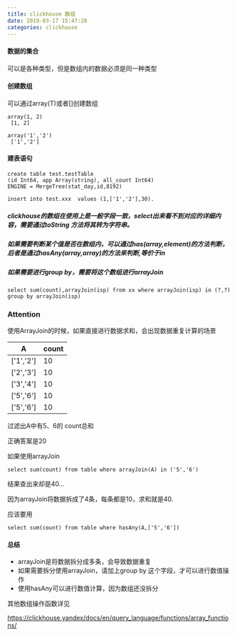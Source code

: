 ```yaml
---
title: clickhouse 数组
date: 2019-03-17 15:47:28
categories: clickhouse
---
```




#### 数据的集合
可以是各种类型，但是数组内的数据必须是同一种类型


#### 创建数组

可以通过array(T)或者[]创建数组

```
array(1, 2)
 [1, 2]

array('1','2')
 ['1','2']
```

#### 建表语句
```
create table test.testTable
(id Int64, app Array(string), all_count Int64)
ENGINE = MergeTree(stat_day,id,8192)
```
```
insert into test.xxx  values (1,['1','2'],30).
```

##### clickhouse的数组在使用上是一般字段一致，select出来看不到对应的详细内容，需要通过toString 方法将其转为字符串。

##### 如果需要判断某个值是否在数组内，可以通过has(array,element)的方法判断，后者是通过hasAny(array,array)的方法来判断,等价于in


##### 如果需要进行group by，需要将这个数组进行arrayJoin

```
select sum(count),arrayJoin(isp) from xx where arrayJoin(isp) in (?,?) group by arrayJoin(isp)

```

### Attention

使用ArrayJoin的时候，如果直接进行数据求和，会出现数据重复计算的场景


 A | count
---|---
['1','2'] | 10
['2','3'] | 10
['3','4'] | 10
['5','6'] | 10
['5','6'] | 10

过滤出A中有5、6的 count总和

正确答案是20

如果使用arrayJoin
```
select sum(count) from table where arrayJoin(A) in ('5','6')

```
结果查出来却是40...

因为arrayJoin将数据拆成了4条，每条都是10，求和就是40.


应该要用

```
select sum(count) from table where hasAny(A,['5','6'])

```
#### 总结
* arrayJoin是将数据拆分成多条，会导致数据重复
* 如果需要拆分使用arrayJoin，请加上group by 这个字段，才可以进行数值操作
* 使用hasAny可以进行数值计算，因为数组还没拆分


其他数组操作函数详见

https://clickhouse.yandex/docs/en/query_language/functions/array_functions/

